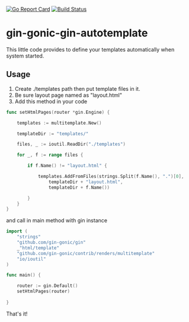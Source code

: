 [![Go Report Card](https://goreportcard.com/badge/semihtok/gin-gonic-gin-autotemplate)](http://goreportcard.com/report/semihtok/gin-gonic-gin-autotemplate)
[![Build Status](https://travis-ci.org/semihtok/gin-gonic-gin-autotemplate.svg?branch=master)](https://travis-ci.org/semihtok/gin-gonic-gin-autotemplate)
 
# gin-gonic-gin-autotemplate
This little code provides to define your templates automatically when system started.

## Usage
 1. Create ./templates path then put template files in it.
 2. Be sure layout page named as "layout.html" 
 3. Add this method in your code 
 
``` go
func setHtmlPages(router *gin.Engine) {

	templates := multitemplate.New()

	templateDir := "templates/"

	files, _ := ioutil.ReadDir("./templates")

	for _, f := range files {

		if f.Name() != "layout.html" {

			templates.AddFromFiles(strings.Split(f.Name(), ".")[0],
				templateDir + "layout.html",
				templateDir + f.Name())

		}
	}
}
```
 
and call in main method with gin instance

``` go
import (
	"strings"
	"github.com/gin-gonic/gin"
	_"html/template"
	"github.com/gin-gonic/contrib/renders/multitemplate"
	"io/ioutil"
)

func main() {

	router := gin.Default()
	setHtmlPages(router)
	
}
```
 
That's it! 
